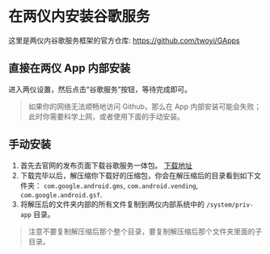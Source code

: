 # 在两仪内安装谷歌服务

这里是两仪内谷歌服务框架的官方仓库: https://github.com/twoyi/GApps

## 直接在两仪 App 内部安装

进入两仪设置，然后点击“谷歌服务”按钮，等待完成即可。

> 如果你的网络无法顺畅地访问 Github，那么在 App 内部安装可能会失败；此时你需要科学上网，或者使用下面的手动安装。

## 手动安装

1. 首先去官网的发布页面下载谷歌服务一体包。 [下载地址](https://github.com/twoyi/GApps/releases)
2. 下载完毕以后，解压缩你下载好的压缩包，你会在解压缩后的目录看到如下文件夹： `com.google.android.gms`, `com.android.vending`, `com.google.android.gsf`.
3. 将解压后的文件夹内部的所有文件复制到两仪内部系统中的 `/system/priv-app` 目录。

> 注意不要复制解压缩后那个整个目录，要复制解压缩后那个文件夹里面的子目录。
